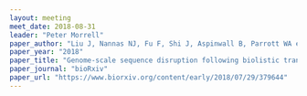 ```yaml
---
layout: meeting
meet_date: 2018-08-31
leader: "Peter Morrell"
paper_author: "Liu J, Nannas NJ, Fu F, Shi J, Aspinwall B, Parrott WA et al."
paper_year: "2018"
paper_title: "Genome-scale sequence disruption following biolistic transformation in rice and maize"
paper_journal: "bioRxiv"
paper_url: "https://www.biorxiv.org/content/early/2018/07/29/379644"
---
```


